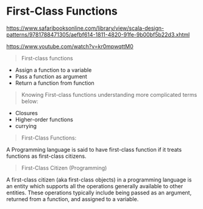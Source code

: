# First-Class Functions

https://www.safaribooksonline.com/library/view/scala-design-patterns/9781788471305/aefbf614-1811-4820-91fe-9b00bf5b22d3.xhtml

https://www.youtube.com/watch?v=kr0mpwqttM0

> First-class functions

- Assign a function to a variable
- Pass a function as argument
- Return a function from function

> Knowing First-class functions understanding more complicated terms below:

- Closures
- Higher-order functions
- currying

> First-Class Functions:

A Programming language is said to have first-class function if it treats functions as first-class citizens.

> First-Class Citizen (Programming)

A first-class citizen (aka first-class objects) in a programming language is an entity which supports all the operations generally available to other entities. These operations typically include being passed as an argument, returned from a function, and assigned to a variable.
